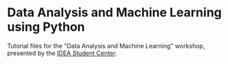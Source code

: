 # Data Analysis and Machine Learning using Python
Tutorial files for the "Data Analysis and Machine Learning" workshop, presented by the [IDEA Student Center](idea.ucsd.edu).
